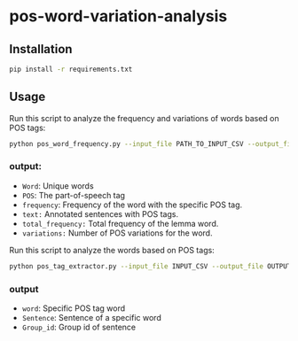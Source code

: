 # pos-word-variation-analysis

## Installation
```bash
pip install -r requirements.txt
```
## Usage
Run this script to analyze the frequency and variations of words based on POS tags:
```bash
python pos_word_frequency.py --input_file PATH_TO_INPUT_CSV --output_file PATH_TO_OUTPUT_CSV
```
### output:
* `Word`: Unique words
* `POS`: The part-of-speech tag
* `frequency`: Frequency of the word with the specific POS tag.
* `text:` Annotated sentences with POS tags.
* `total_frequency:` Total frequency of the lemma word.
* `variations:` Number of POS variations for the word.


Run this script to analyze the words based on POS tags:
```bash
python pos_tag_extractor.py --input_file INPUT_CSV --output_file OUTPUT_CSV --pos_tag POS_TAG(EX- OTH,NNC..)
```
### output
* `word`: Specific POS tag word
* `Sentence`: Sentence of a specific word
* `Group_id`: Group id of sentence



